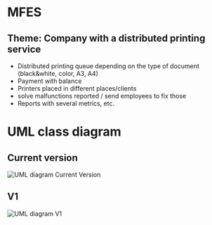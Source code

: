 # MFES

## Theme: Company with a distributed printing service
- Distributed printing queue depending on the type of document (black&white, color, A3, A4)
- Payment with balance
- Printers placed in different places/clients
- solve malfunctions reported / send employees to fix those
- Reports with several metrics, etc.



# UML class diagram
## Current version
![UML diagram Current Version](https://imgur.com/BBm4vzF.png)

## V1
![UML diagram V1](https://imgur.com/jXrrDmK.png)
